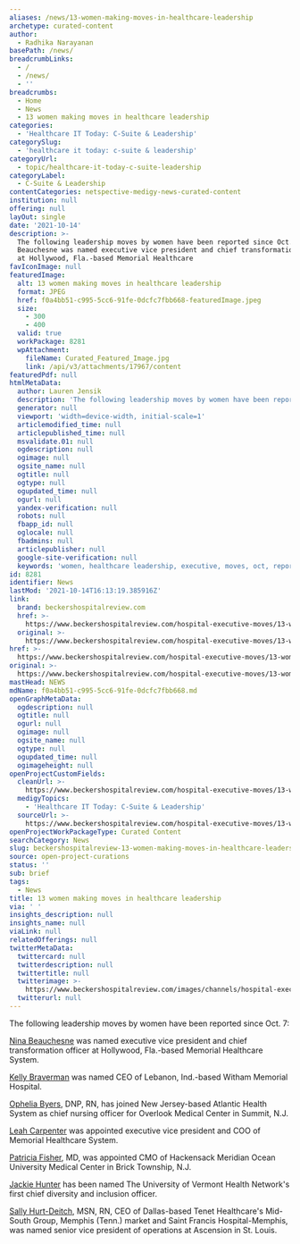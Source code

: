 ```yaml
---
aliases: /news/13-women-making-moves-in-healthcare-leadership
archetype: curated-content
author:
  - Radhika Narayanan
basePath: /news/
breadcrumbLinks:
  - /
  - /news/
  - ''
breadcrumbs:
  - Home
  - News
  - 13 women making moves in healthcare leadership
categories:
  - 'Healthcare IT Today: C-Suite & Leadership'
categorySlug:
  - 'healthcare it today: c-suite & leadership'
categoryUrl:
  - topic/healthcare-it-today-c-suite-leadership
categoryLabel:
  - C-Suite & Leadership
contentCategories: netspective-medigy-news-curated-content
institution: null
offering: null
layOut: single
date: '2021-10-14'
description: >-
  The following leadership moves by women have been reported since Oct. 7:Nina
  Beauchesne was named executive vice president and chief transformation officer
  at Hollywood, Fla.-based Memorial Healthcare
favIconImage: null
featuredImage:
  alt: 13 women making moves in healthcare leadership
  format: JPEG
  href: f0a4bb51-c995-5cc6-91fe-0dcfc7fbb668-featuredImage.jpeg
  size:
    - 300
    - 400
  valid: true
  workPackage: 8281
  wpAttachment:
    fileName: Curated_Featured_Image.jpg
    link: /api/v3/attachments/17967/content
featuredPdf: null
htmlMetaData:
  author: Lauren Jensik
  description: 'The following leadership moves by women have been reported since Oct. 7:'
  generator: null
  viewport: 'width=device-width, initial-scale=1'
  articlemodified_time: null
  articlepublished_time: null
  msvalidate.01: null
  ogdescription: null
  ogimage: null
  ogsite_name: null
  ogtitle: null
  ogtype: null
  ogupdated_time: null
  ogurl: null
  yandex-verification: null
  robots: null
  fbapp_id: null
  oglocale: null
  fbadmins: null
  articlepublisher: null
  google-site-verification: null
  keywords: 'women, healthcare leadership, executive, moves, oct, reported, leadership'
id: 8281
identifier: News
lastMod: '2021-10-14T16:13:19.385916Z'
link:
  brand: beckershospitalreview.com
  href: >-
    https://www.beckershospitalreview.com/hospital-executive-moves/13-women-making-moves-in-healthcare-leadership-3.html
  original: >-
    https://www.beckershospitalreview.com/hospital-executive-moves/13-women-making-moves-in-healthcare-leadership-3.html
href: >-
  https://www.beckershospitalreview.com/hospital-executive-moves/13-women-making-moves-in-healthcare-leadership-3.html
original: >-
  https://www.beckershospitalreview.com/hospital-executive-moves/13-women-making-moves-in-healthcare-leadership-3.html
mastHead: NEWS
mdName: f0a4bb51-c995-5cc6-91fe-0dcfc7fbb668.md
openGraphMetaData:
  ogdescription: null
  ogtitle: null
  ogurl: null
  ogimage: null
  ogsite_name: null
  ogtype: null
  ogupdated_time: null
  ogimageheight: null
openProjectCustomFields:
  cleanUrl: >-
    https://www.beckershospitalreview.com/hospital-executive-moves/13-women-making-moves-in-healthcare-leadership-3.html
  medigyTopics:
    - 'Healthcare IT Today: C-Suite & Leadership'
  sourceUrl: >-
    https://www.beckershospitalreview.com/hospital-executive-moves/13-women-making-moves-in-healthcare-leadership-3.html
openProjectWorkPackageType: Curated Content
searchCategory: News
slug: beckershospitalreview-13-women-making-moves-in-healthcare-leadership
source: open-project-curations
status: ''
sub: brief
tags:
  - News
title: 13 women making moves in healthcare leadership
via: ' '
insights_description: null
insights_name: null
viaLink: null
relatedOfferings: null
twitterMetaData:
  twittercard: null
  twitterdescription: null
  twittertitle: null
  twitterimage: >-
    https://www.beckershospitalreview.com/images/channels/hospital-executive-moves/3.jpg
  twitterurl: null
---
```

<p>The following leadership moves by women have been reported since Oct. 7:</p><p><a href="https://www.beckershospitalreview.com/hospital-executive-moves/memorial-healthcare-announces-shifts-in-leadership.html">Nina Beauchesne</a> was named executive vice president and chief transformation officer at Hollywood, Fla.-based Memorial Healthcare System.</p><p><a href="https://www.beckershospitalreview.com/hospital-executive-moves/iu-health-exec-named-indiana-hospital-s-next-ceo.html">Kelly Braverman</a> was named CEO of Lebanon, Ind.-based Witham Memorial Hospital.</p><p><a href="https://www.beckershospitalreview.com/hospital-executive-moves/new-york-presbyterian-chief-nursing-officer-joins-atlantic-health-system.html">Ophelia Byers</a>, DNP, RN, has joined New Jersey-based Atlantic Health System as chief nursing officer for Overlook Medical Center in Summit, N.J.</p><p><a href="https://www.beckershospitalreview.com/hospital-executive-moves/memorial-healthcare-announces-shifts-in-leadership.html">Leah Carpenter</a> was appointed executive vice president and COO of Memorial Healthcare System.</p><p><a href="https://www.beckershospitalreview.com/hospital-executive-moves/hackensack-meridian-taps-new-cmo-exec-moves-nfp-2.html">Patricia Fisher</a>, MD, was appointed CMO of Hackensack Meridian Ocean University Medical Center in Brick Township, N.J.</p><p><a href="https://www.beckershospitalreview.com/hospital-executive-moves/uvm-health-appoints-first-chief-diversity-and-inclusion-officer.html">Jackie Hunter</a> has been named The University of Vermont Health Network's first chief diversity and inclusion officer.</p><p><a href="https://www.beckershospitalreview.com/hospital-executive-moves/tenet-s-sally-hurt-deitch-to-join-ascension.html">Sally Hurt-Deitch</a>, MSN, RN, CEO of Dallas-based Tenet Healthcare's Mid-South Group, Memphis (Tenn.) market and Saint Francis Hospital-Memphis, was named senior vice president of operations at Ascension in St. Louis.&nbsp;</p>
